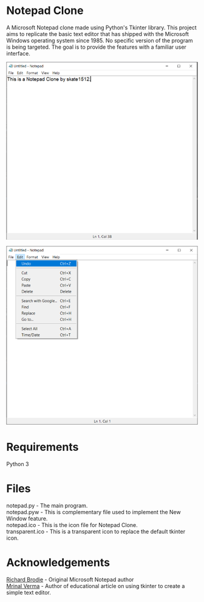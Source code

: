 # Notepad Clone
A  Microsoft Notepad clone made using Python's Tkinter library.
This project aims to replicate the basic text editor that has shipped with the Microsoft Windows operating system since 1985. No specific version of the program is being targeted. The goal is to provide the features with a familiar user interface.


![Root Window](/images/Notepad.PNG)  

![Menu Bar](/images/Menu.PNG)
# Requirements
Python 3

# Files
notepad.py - The main program.  
notepad.pyw - This is complementary file used to implement the New Window feature.  
notepad.ico - This is the icon file for Notepad Clone.  
transparent.ico - This is a transparent icon to replace the default tkinter icon.  

# Acknowledgements
[Richard Brodie](https://en.wikipedia.org/wiki/Richard_Brodie_(programmer)/) - Original Microsoft Notepad author  
[Mrinal Verma](https://www.geeksforgeeks.org/make-notepad-using-tkinter/) - Author of educational article on using tkinter to create a simple text editor.  
 

